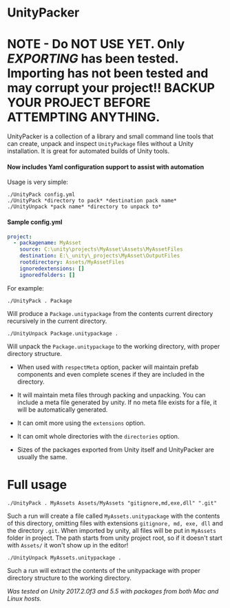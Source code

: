 # UnityPacker

# NOTE - Do NOT USE YET. Only *EXPORTING* has been tested. Importing has not been tested and may corrupt your project!! BACKUP YOUR PROJECT BEFORE ATTEMPTING ANYTHING.

UnityPacker is a collection of a library and small command line tools that can create, unpack and inspect `UnityPackage` files without a Unity installation. It is great for automated builds of Unity tools.

#### Now includes Yaml configuration support to assist with automation

Usage is very simple:

	./UnityPack config.yml
    ./UnityPack *directory to pack* *destination pack name*
    ./UnityUnpack *pack name* *directory to unpack to*
    
#### Sample config.yml

```yml
project: 
  - packagename: MyAsset
    source: C:\unity\projects\MyAsset\Assets\MyAssetFiles
    destination: E:\_unity\_projects\MyAsset\OutputFiles
    rootdirectory: Assets/MyAssetFiles
    ignoredextensions: []
    ignoredfolders: []

```

For example:

    ./UnityPack . Package
    
Will produce a `Package.unitypackage` from the contents current directory recursively in the current directory.

    ./UnityUnpack Package.unitypackage .

Will unpack the `Package.unitypackage` to the working directory, with proper directory structure.

+ When used with `respectMeta` option, packer will maintain prefab components 
and even complete scenes if they are included in the directory.

+ It will maintain meta files through packing and unpacking. You can include a meta file generated by unity.
If no meta file exists for a file, it will be automatically generated.

+ It can omit more using the `extensions` option. 

+ It can omit whole directories with the `directories` option.

+ Sizes of the packages exported from Unity itself and UnityPacker are usually the same.

# Full usage

	./UnityPack . MyAssets Assets/MyAssets "gitignore,md,exe,dll" ".git"

Such a run will create a file called `MyAssets.unitypackage` with the contents of this directory,
omitting files with extensions `gitignore, md, exe, dll` and the directory `.git`. When imported
by unity, all files will be put in `MyAssets` folder in project. The path starts from unity project
root, so if it doesn't start with `Assets/` it won't show up in the editor!

	./UnityUnpack MyAssets.unitypackage .

Such a run will extract the contents of the unitypackage with proper directory structure to
the working directory.

*Was tested on Unity 2017.2.0f3 and 5.5 with packages from both Mac and Linux hosts.*
